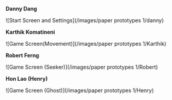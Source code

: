**Danny Dang**

![Start Screen and Settings](/images/paper prototypes 1/danny)

**Karthik Komatineni**

![Game Screen(Movement)](/images/paper prototypes 1/Karthik)

**Robert Ferng**

![Game Screen (Seeker)](/images/paper prototypes 1/Robert)

**Hon Lao (Henry)**

![Game Screen (Ghost)](/images/paper prototypes 1/Henry)
